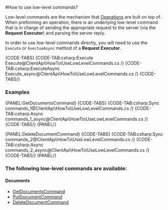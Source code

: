 #How to use low-level commands?

Low-level commands are the mechanism that [Operations](../../client-api/operations/what-are-operations) are bult on top of.  
When preforming an operation, there is an underlying low-level command that is in charge of sending the appropriate request to the server 
(via the **Request Executor**) and parsing the server reply.

In order to use low-level commands directly, you will need to use the `Execute` or `ExectueAsync` method of a  **Request Executor**.

{CODE-TABS}
{CODE-TAB:csharp:Execute Execute@ClientApi\HowTo\UseLowLevelCommands.cs /}
{CODE-TAB:csharp:ExecuteAsync Execute_async@ClientApi\HowTo\UseLowLevelCommands.cs /}
{CODE-TABS/}

### Examples

{PANEL:GetDocumentsCommand}
{CODE-TABS}
{CODE-TAB:csharp:Sync commands_1@ClientApi\HowTo\UseLowLevelCommands.cs /}
{CODE-TAB:csharp:Async commands_1_async@ClientApi\HowTo\UseLowLevelCommands.cs /}
{CODE-TABS/}
{PANEL/}

{PANEL:DeleteDocumentCommand}
{CODE-TABS}
{CODE-TAB:csharp:Sync commands_2@ClientApi\HowTo\UseLowLevelCommands.cs /}
{CODE-TAB:csharp:Async commands_2_async@ClientApi\HowTo\UseLowLevelCommands.cs /}
{CODE-TABS/}
{PANEL/}


### The following low-level commands are available:

#### Documents
* [GetDocumentsCommand](../../client-api/commands/documents/get)   
* [PutDocumentCommand](../../client-api/commands/documents/put)    
* [DeleteDocumentCommand](../../client-api/commands/documents/delete)    

